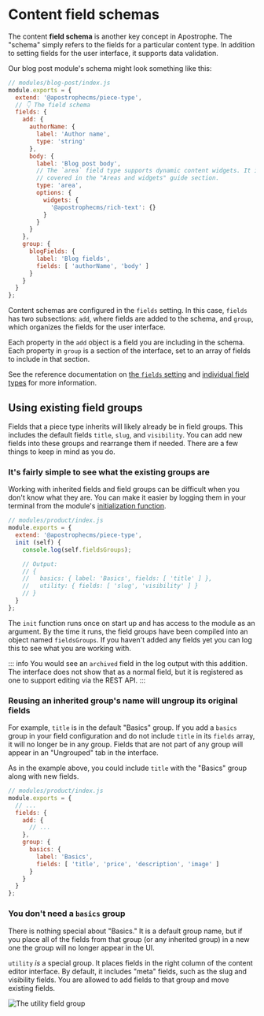 # Content field schemas

The content **field schema** is another key concept in Apostrophe. The "schema" simply refers to the fields for a particular content type. In addition to setting fields for the user interface, it supports data validation.

Our blog post module's schema might look something like this:

```javascript
// modules/blog-post/index.js
module.exports = {
  extend: '@apostrophecms/piece-type',
  // 👇 The field schema
  fields: {
    add: {
      authorName: {
        label: 'Author name',
        type: 'string'
      },
      body: {
        label: 'Blog post body',
        // The `area` field type supports dynamic content widgets. It is
        // covered in the "Areas and widgets" guide section.
        type: 'area',
        options: {
          widgets: {
            '@apostrophecms/rich-text': {}
          }
        }
      }
    },
    group: {
      blogFields: {
        label: 'Blog fields',
        fields: [ 'authorName', 'body' ]
      }
    }
  }
};
```

Content schemas are configured in the `fields` setting. In this case, `fields` has two subsections: `add`, where fields are added to the schema, and `group`, which organizes the fields for the user interface.

Each property in the `add` object is a field you are including in the schema. Each property in `group` is a section of the interface, set to an array of fields to include in that section.

See the reference documentation on [the `fields` setting](/reference/module-api/module-overview.md#fields) and [individual field types](/reference/field-types/an-overview) for more information.

## Using existing field groups

Fields that a piece type inherits will likely already be in field groups. This includes the default fields `title`, `slug`, and `visibility`. You can add new fields into these groups and rearrange them if needed. There are a few things to keep in mind as you do.

### It's fairly simple to see what the existing groups are

 Working with inherited fields and field groups can be difficult when you don't know what they are. You can make it easier by logging them in your terminal from the module's [initialization function](/reference/module-api/module-overview.md#initialization-function).

```javascript
// modules/product/index.js
module.exports = {
  extend: '@apostrophecms/piece-type',
  init (self) {
    console.log(self.fieldsGroups);

    // Output:
    // {
    //   basics: { label: 'Basics', fields: [ 'title' ] },
    //   utility: { fields: [ 'slug', 'visibility' ] }
    // }
  }
};
```

The `init` function runs once on start up and has access to the module as an argument. By the time it runs, the field groups have been compiled into an object named `fieldsGroups`. If you haven't added any fields yet you can log this to see what you are working with.

::: info
You would see an `archived` field in the log output with this addition. The interface does not show that as a normal field, but it is registered as one to support editing via the REST API.
:::

### Reusing an inherited group's name will ungroup its original fields

For example, `title` is in the default "Basics" group. If you add a `basics` group in your field configuration and do not include `title` in its `fields` array, it will no longer be in any group. Fields that are not part of any group will appear in an "Ungrouped" tab in the interface.

As in the example above, you could include `title` with the "Basics" group along with new fields.

``` js
// modules/product/index.js
module.exports = {
  // ...
  fields: {
    add: {
      // ...
    },
    group: {
      basics: {
        label: 'Basics',
        fields: [ 'title', 'price', 'description', 'image' ]
      }
    }
  }
};
```

### You don't need a `basics` group

There is nothing special about "Basics." It is a default group name, but if you place all of the fields from that group (or any inherited group) in a new one the group will no longer appear in the UI.

`utility` _is_ a special group. It places fields in the right column of the content editor interface. By default, it includes "meta" fields, such as the slug and visibility fields. You are allowed to add fields to that group and move existing fields.

![The utility field group](/images/fields-utility-highlight.jpg)
